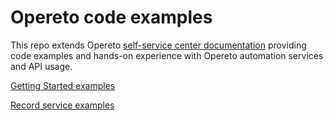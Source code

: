 # Opereto code examples

This repo extends Opereto [self-service center documentation](https://docs.opereto.com) providing code examples and hands-on experience with Opereto automation services and API usage.

[Getting Started examples](https://github.com/opereto/examples/tree/master/getting_started)

[Record service examples](https://github.com/opereto/examples/tree/master/record_service_examples)